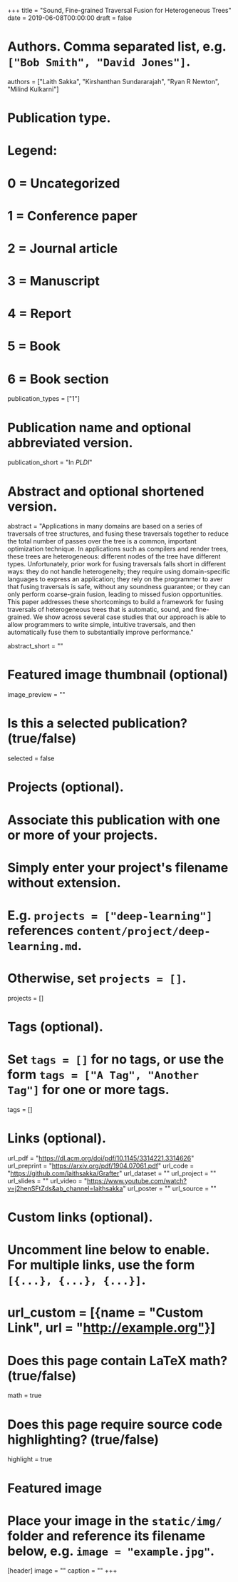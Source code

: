 +++
title = "Sound, Fine-grained Traversal Fusion for Heterogeneous Trees"
date = 2019-06-08T00:00:00
draft = false

# Authors. Comma separated list, e.g. `["Bob Smith", "David Jones"]`.
authors = ["Laith Sakka", "Kirshanthan Sundararajah", "Ryan R Newton", "Milind Kulkarni"]

# Publication type.
# Legend:
# 0 = Uncategorized
# 1 = Conference paper
# 2 = Journal article
# 3 = Manuscript
# 4 = Report
# 5 = Book
# 6 = Book section
publication_types = ["1"]

# Publication name and optional abbreviated version.
publication_short = "In *PLDI*"

# Abstract and optional shortened version.

abstract = "Applications in many domains are based on a series of traversals of tree structures, and fusing these traversals together to reduce the total number of passes over the tree is a common, important optimization technique. In applications such as compilers and render trees, these trees are heterogeneous: different nodes of the tree have different types. Unfortunately, prior work for fusing traversals falls short in different ways: they do not handle heterogeneity; they require using domain-specific languages to express an application; they rely on the programmer to aver that fusing traversals is safe, without any soundness guarantee; or they can only perform coarse-grain fusion, leading to missed fusion opportunities. This paper addresses these shortcomings to build a framework for fusing traversals of heterogeneous trees that is automatic, sound, and fine-grained. We show across several case studies that our approach is able to allow programmers to write simple, intuitive traversals, and then automatically fuse them to substantially improve performance."

abstract_short = ""

# Featured image thumbnail (optional)
image_preview = ""

# Is this a selected publication? (true/false)
selected = false

# Projects (optional).
#   Associate this publication with one or more of your projects.
#   Simply enter your project's filename without extension.
#   E.g. `projects = ["deep-learning"]` references `content/project/deep-learning.md`.
#   Otherwise, set `projects = []`.
projects = []

# Tags (optional).
#   Set `tags = []` for no tags, or use the form `tags = ["A Tag", "Another Tag"]` for one or more tags.
tags = []

# Links (optional).
url_pdf = "https://dl.acm.org/doi/pdf/10.1145/3314221.3314626"           
url_preprint = "https://arxiv.org/pdf/1904.07061.pdf"
url_code = "https://github.com/laithsakka/Grafter"
url_dataset = ""
url_project = ""
url_slides = ""
url_video = "https://www.youtube.com/watch?v=j2henSFtZds&ab_channel=laithsakka"
url_poster = ""
url_source = ""

# Custom links (optional).
#   Uncomment line below to enable. For multiple links, use the form `[{...}, {...}, {...}]`.
# url_custom = [{name = "Custom Link", url = "http://example.org"}]

# Does this page contain LaTeX math? (true/false)
math = true

# Does this page require source code highlighting? (true/false)
highlight = true

# Featured image
# Place your image in the `static/img/` folder and reference its filename below, e.g. `image = "example.jpg"`.
[header]
image = ""
caption = ""
+++